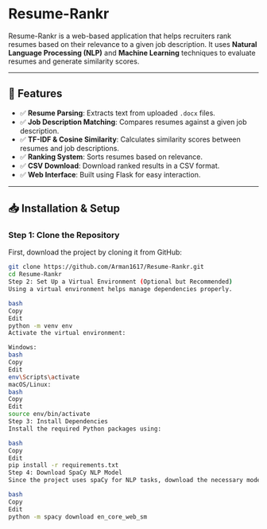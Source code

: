# Resume-Rankr

Resume-Rankr is a web-based application that helps recruiters rank resumes based on their relevance to a given job description. It uses **Natural Language Processing (NLP)** and **Machine Learning** techniques to evaluate resumes and generate similarity scores.

---

## 🚀 Features

- ✅ **Resume Parsing**: Extracts text from uploaded `.docx` files.
- ✅ **Job Description Matching**: Compares resumes against a given job description.
- ✅ **TF-IDF & Cosine Similarity**: Calculates similarity scores between resumes and job descriptions.
- ✅ **Ranking System**: Sorts resumes based on relevance.
- ✅ **CSV Download**: Download ranked results in a CSV format.
- ✅ **Web Interface**: Built using Flask for easy interaction.

---

## 📥 Installation & Setup

### **Step 1: Clone the Repository**
First, download the project by cloning it from GitHub:
```bash
git clone https://github.com/Arman1617/Resume-Rankr.git
cd Resume-Rankr
Step 2: Set Up a Virtual Environment (Optional but Recommended)
Using a virtual environment helps manage dependencies properly.

bash
Copy
Edit
python -m venv env
Activate the virtual environment:

Windows:
bash
Copy
Edit
env\Scripts\activate
macOS/Linux:
bash
Copy
Edit
source env/bin/activate
Step 3: Install Dependencies
Install the required Python packages using:

bash
Copy
Edit
pip install -r requirements.txt
Step 4: Download SpaCy NLP Model
Since the project uses spaCy for NLP tasks, download the necessary model:

bash
Copy
Edit
python -m spacy download en_core_web_sm

